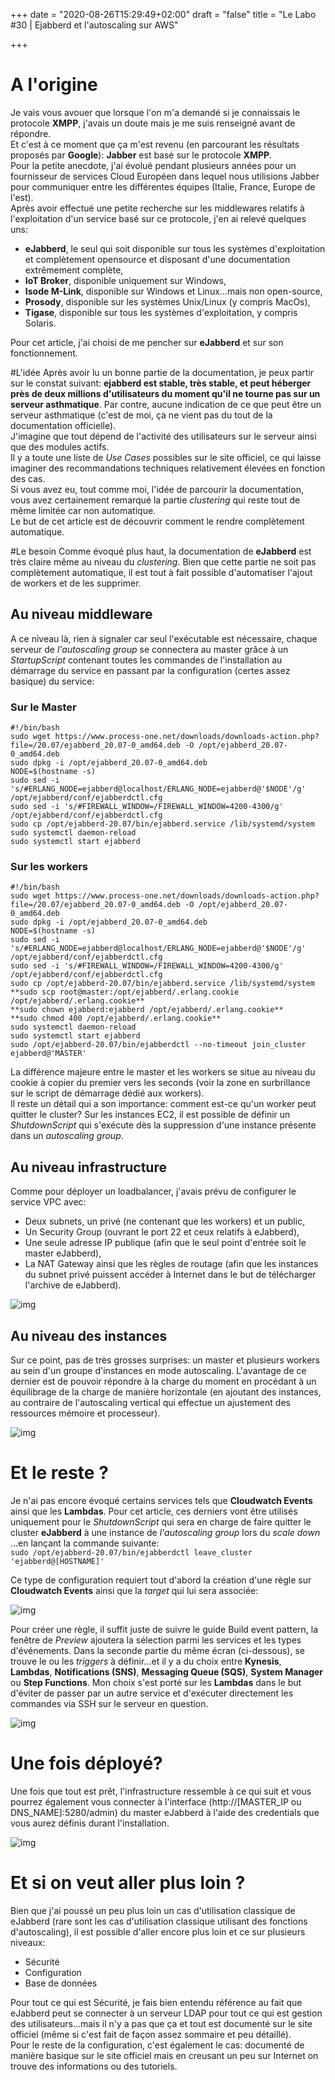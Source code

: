 +++
date = "2020-08-26T15:29:49+02:00"
draft = "false"
title = "Le Labo #30 | Ejabberd et l'autoscaling sur AWS"

+++

# A l'origine
Je vais vous avouer que lorsque l'on m'a demandé si je connaissais le protocole **XMPP**, j'avais un doute mais je me suis renseigné avant de répondre.  
Et c'est à ce moment que ça m'est revenu (en parcourant les résultats proposés par **Google**): **Jabber** est basé sur le protocole **XMPP**.  
Pour la petite anecdote, j'ai évolué pendant plusieurs années pour un fournisseur de services Cloud Européen dans lequel nous utilisions Jabber pour communiquer entre les différentes équipes (Italie, France, Europe de l'est).  
Après avoir effectué une petite recherche sur les middlewares relatifs à l'exploitation d'un service basé sur ce protocole, j'en ai relevé quelques uns:  
- **eJabberd**, le seul qui soit disponible sur tous les systèmes d'exploitation et complètement opensource et disposant d'une documentation extrêmement complète,  
- **IoT Broker**, disponible uniquement sur Windows,  
- **Isode M-Link**, disponible sur Windows et Linux…mais non open-source,  
- **Prosody**, disponible sur les systèmes Unix/Linux (y compris MacOs),  
- **Tigase**, disponible sur tous les systèmes d'exploitation, y compris Solaris.

Pour cet article, j'ai choisi de me pencher sur **eJabberd** et sur son fonctionnement.  

#L'idée
Après avoir lu un bonne partie de la documentation, je peux partir sur le constat suivant: **ejabberd est stable, très stable, et peut héberger près de deux millions d'utilisateurs du moment qu'il ne tourne pas sur un serveur asthmatique**. Par contre, aucune indication de ce que peut être un serveur asthmatique (c'est de moi, ça ne vient pas du tout de la documentation officielle).  
J'imagine que tout dépend de l'activité des utilisateurs sur le serveur ainsi que des modules actifs.  
Il y a toute une liste de *Use Cases* possibles sur le site officiel, ce qui laisse imaginer des recommandations techniques relativement élevées en fonction des cas.  
Si vous avez eu, tout comme moi, l'idée de parcourir la documentation, vous avez certainement remarqué la partie *clustering* qui reste tout de même limitée car non automatique.  
Le but de cet article est de découvrir comment le rendre complètement automatique.  

#Le besoin
Comme évoqué plus haut, la documentation de **eJabberd** est très claire même au niveau du *clustering*. Bien que cette partie ne soit pas complètement automatique, il est tout à fait possible d'automatiser l'ajout de workers et de les supprimer.  

## Au niveau middleware
A ce niveau là, rien à signaler car seul l'exécutable est nécessaire, chaque serveur de *l'autoscaling group* se connectera au master grâce à un *StartupScript* contenant toutes les commandes de l'installation au démarrage du service en passant par la configuration (certes assez basique) du service:

### Sur le Master
```shell script
#!/bin/bash 
sudo wget https://www.process-one.net/downloads/downloads-action.php?file=/20.07/ejabberd_20.07-0_amd64.deb -O /opt/ejabberd_20.07-0_amd64.deb 
sudo dpkg -i /opt/ejabberd_20.07-0_amd64.deb 
NODE=$(hostname -s) 
sudo sed -i 's/#ERLANG_NODE=ejabberd@localhost/ERLANG_NODE=ejabberd@'$NODE'/g' /opt/ejabberd/conf/ejabberdctl.cfg 
sudo sed -i 's/#FIREWALL_WINDOW=/FIREWALL_WINDOW=4200-4300/g' /opt/ejabberd/conf/ejabberdctl.cfg 
sudo cp /opt/ejabberd-20.07/bin/ejabberd.service /lib/systemd/system sudo systemctl daemon-reload 
sudo systemctl start ejabberd
```

### Sur les workers
```shell script
#!/bin/bash 
sudo wget https://www.process-one.net/downloads/downloads-action.php?file=/20.07/ejabberd_20.07-0_amd64.deb -O /opt/ejabberd_20.07-0_amd64.deb 
sudo dpkg -i /opt/ejabberd_20.07-0_amd64.deb 
NODE=$(hostname -s) 
sudo sed -i 's/#ERLANG_NODE=ejabberd@localhost/ERLANG_NODE=ejabberd@'$NODE'/g' /opt/ejabberd/conf/ejabberdctl.cfg 
sudo sed -i 's/#FIREWALL_WINDOW=/FIREWALL_WINDOW=4200-4300/g' /opt/ejabberd/conf/ejabberdctl.cfg 
sudo cp /opt/ejabberd-20.07/bin/ejabberd.service /lib/systemd/system 
**sudo scp root@master:/opt/ejabberd/.erlang.cookie /opt/ejabberd/.erlang.cookie** 
**sudo chown ejabberd:ejabberd /opt/ejabberd/.erlang.cookie** 
**sudo chmod 400 /opt/ejabberd/.erlang.cookie** 
sudo systemctl daemon-reload 
sudo systemctl start ejabberd 
sudo /opt/ejabberd-20.07/bin/ejabberdctl --no-timeout join_cluster ejabberd@'MASTER'
```

La différence majeure entre le master et les workers se situe au niveau du cookie à copier du premier vers les seconds (voir la zone en surbrillance sur le script de démarrage dédié aux workers).  
Il reste un détail qui a son importance: comment est-ce qu'un worker peut quitter le cluster? Sur les instances EC2, il est possible de définir un *ShutdownScript* qui s'exécute dès la suppression d'une instance présente dans un *autoscaling group*.  

## Au niveau infrastructure
Comme pour déployer un loadbalancer, j'avais prévu de configurer le service VPC avec:  
- Deux subnets, un privé (ne contenant que les workers) et un public,  
- Un Security Group (ouvrant le port 22 et ceux relatifs à eJabberd),  
- Une seule adresse IP publique (afin que le seul point d'entrée soit le master eJabberd),  
- La NAT Gateway ainsi que les règles de routage (afin que les instances du subnet privé puissent accéder à Internet dans le but de télécharger l'archive de eJabberd).  

![img](/images/1_oTtBvd3hQg3sgqZcNs4YFg.png)

## Au niveau des instances
Sur ce point, pas de très grosses surprises: un master et plusieurs workers au sein d'un groupe d'instances en mode autoscaling. L'avantage de ce dernier est de pouvoir répondre à la charge du moment en procédant à un équilibrage de la charge de manière horizontale (en ajoutant des instances, au contraire de l'autoscaling vertical qui effectue un ajustement des ressources mémoire et processeur).  

![img](/images/1_MaQuorL5yXDkrR6P0Ad_tw.png)
  
# Et le reste ?
Je n'ai pas encore évoqué certains services tels que **Cloudwatch Events** ainsi que les **Lambdas**. Pour cet article, ces derniers vont être utilisés uniquement pour le *ShutdownScript* qui sera en charge de faire quitter le cluster **eJabberd** à une instance de *l'autoscaling group* lors du *scale down* …en lançant la commande suivante:  
`sudo /opt/ejabberd-20.07/bin/ejabberdctl leave_cluster 'ejabberd@[HOSTNAME]'`  

Ce type de configuration requiert tout d'abord la création d'une règle sur **Cloudwatch Events** ainsi que la *target* qui lui sera associée:

![img](/images/1_xR8FhZpDtCiutJCgdC4acw.png)
  
Pour créer une règle, il suffit juste de suivre le guide Build event pattern, la fenêtre de *Preview* ajoutera la sélection parmi les services et les types d'événements. Dans la seconde partie du même écran (ci-dessous), se trouve le ou les *triggers* à définir…et il y a du choix entre **Kynesis**, **Lambdas**, **Notifications (SNS)**, **Messaging Queue (SQS)**, **System Manager** ou **Step Functions**. Mon choix s'est porté sur les **Lambdas** dans le but d'éviter de passer par un autre service et d'exécuter directement les commandes via SSH sur le serveur en question.

![img](/images/1_mO9eFvuuSzd-vnOqoIQGzQ.png)

# Une fois déployé?
Une fois que tout est prêt, l'infrastructure ressemble à ce qui suit et vous pourrez également vous connecter à l'interface (http://[MASTER_IP ou DNS_NAME]:5280/admin) du master eJabberd à l'aide des credentials que vous aurez définis durant l'installation.

![img](/images/1_EKGuL0ZT6Ymqskfvw96LtQ.png)

# Et si on veut aller plus loin ?
Bien que j'ai poussé un peu plus loin un cas d'utilisation classique de eJabberd (rare sont les cas d'utilisation classique utilisant des fonctions d'autoscaling), il est possible d'aller encore plus loin et ce sur plusieurs niveaux:  
- Sécurité  
- Configuration  
- Base de données

Pour tout ce qui est Sécurité, je fais bien entendu référence au fait que eJabberd peut se connecter à un serveur LDAP pour tout ce qui est gestion des utilisateurs…mais il n'y a pas que ça et tout est documenté sur le site officiel (même si c'est fait de façon assez sommaire et peu détaillé).  
Pour le reste de la configuration, c'est également le cas: documenté de manière basique sur le site officiel mais en creusant un peu sur Internet on trouve des informations ou des tutoriels.
